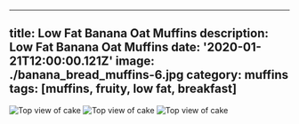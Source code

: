 ---
title: Low Fat Banana Oat Muffins
description: Low Fat Banana Oat Muffins
date: '2020-01-21T12:00:00.121Z'
image: ./banana_bread_muffins-6.jpg
category: muffins
tags: [muffins, fruity, low fat, breakfast]
------

![Top view of cake](./banana_bread_muffins-2.jpg)
![Top view of cake](./banana_bread_muffins-4.jpg)
![Top view of cake](./banana_bread_muffins-6.jpg)

